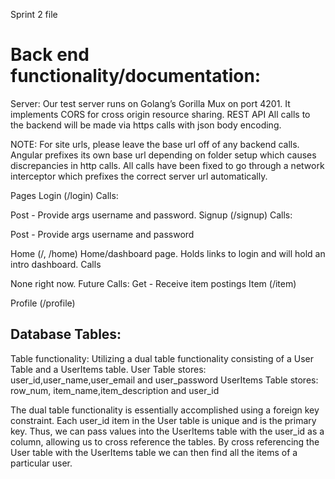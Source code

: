 Sprint 2 file
# Back end functionality/documentation:


Server: Our test server runs on Golang’s Gorilla Mux on port 4201. It implements CORS for cross origin resource sharing. REST API All calls to the backend will be made via https calls with json body encoding.

NOTE: For site urls, please leave the base url off of any backend calls. Angular prefixes its own base url depending on folder setup which causes discrepancies in http calls. All calls have been fixed to go through a network interceptor which prefixes the correct server url automatically. 

Pages Login (/login) Calls:

 Post - Provide args username and password.
Signup (/signup) Calls:

  Post - Provide args username and password
  
Home (/, /home) Home/dashboard page. Holds links to login and will hold an intro dashboard. Calls

None right now. Future Calls:
Get - Receive item postings
Item (/item)

Profile (/profile)

      

## Database Tables:

Table functionality:
Utilizing a dual table functionality consisting of a User Table and a UserItems table.
User Table stores: user_id,user_name,user_email and user_password
UserItems Table stores: row_num, item_name,item_description and user_id

The dual table functionality is essentially accomplished using a foreign key constraint.
Each user_id item in the User table is unique and is the primary key.
Thus, we can pass values into the UserItems table with the user_id as a column, allowing us to cross reference the tables.
By cross referencing the User table with the UserItems table we can then find all the items of a particular user.


